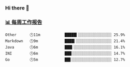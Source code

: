 ### Hi there 👋

<!-- waka-box start -->
### <a href="https://gist.github.com/b3f90cfdb958d2401b019f821c34c859" target="_blank">📊 每周工作报告</a>
```text
Other      🕓11m           █████▍░░░░░░░░░░░░░░░ 25.9%
Markdown   🕓9m            ████▍░░░░░░░░░░░░░░░░ 21.4%
Java       🕓6m            ███▍░░░░░░░░░░░░░░░░░ 16.1%
INI        🕓6m            ███░░░░░░░░░░░░░░░░░░ 14.7%
Go         🕓5m            ██▋░░░░░░░░░░░░░░░░░░ 12.7%
```
<!-- waka-box end -->

<!--
**yiningv/yiningv** is a ✨ _special_ ✨ repository because its `README.md` (this file) appears on your GitHub profile.
Here are some ideas to get you started:
- 🔭 I’m currently working on ...
- 🌱 I’m currently learning ...
- 👯 I’m looking to collaborate on ...
- 🤔 I’m looking for help with ...
- 💬 Ask me about ...
- 📫 How to reach me: ...
- 😄 Pronouns: ...
- ⚡ Fun fact: ...
-->
